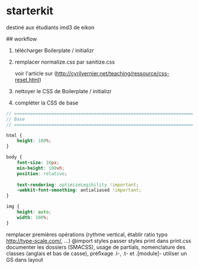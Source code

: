 # starterkit

destiné aux étudiants imd3 de eikon


## workflow

1. télécharger Boilerplate / initializr

2. remplacer normalize.css par sanitize.css

   voir l'article sur (http://cyrilvernier.net/teaching/ressource/css-reset.html)

3. nettoyer le CSS de Boilerplate / initializr
4. compléter la CSS de base
```scss
// ==========================================================================
// Base
// ==========================================================================

html {
    height: 100%;
}

body {
    font-size: 16px;
    min-height: 100vh;
    position: relative;
    
    text-rendering: optimizeLegibility !important;
    -webkit-font-smoothing: antialiased !important;
}

img {
    height: auto;
    width: 100%;
}

```
remplacer
premières opérations (rythme vertical, établir ratio typo http://type-scale.com/, …)
@import styles
passer styles print dans print.css
documenter les dossiers (SMACSS), usage de partials, nomenclature des classes (anglais et bas de casse), préfixage .l-, .t- et .[module]-
utiliser un GS dans layout
